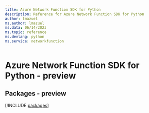 ```yaml
---
title: Azure Network Function SDK for Python
description: Reference for Azure Network Function SDK for Python
author: lmazuel
ms.author: lmazuel
ms.data: 06/14/2023
ms.topic: reference
ms.devlang: python
ms.service: networkfunction
---
```

# Azure Network Function SDK for Python - preview
## Packages - preview
[!INCLUDE [packages](network-function-index.md)]